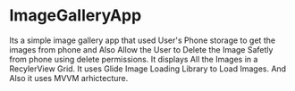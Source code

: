 # ImageGalleryApp
Its a simple image gallery app that used User's Phone storage to get the images from phone and Also Allow the User to Delete the Image Safetly from phone using delete permissions.
It displays All the Images in a RecylerView Grid. It uses Glide Image Loading Library to Load Images. And Also it uses MVVM arhictecture. 
